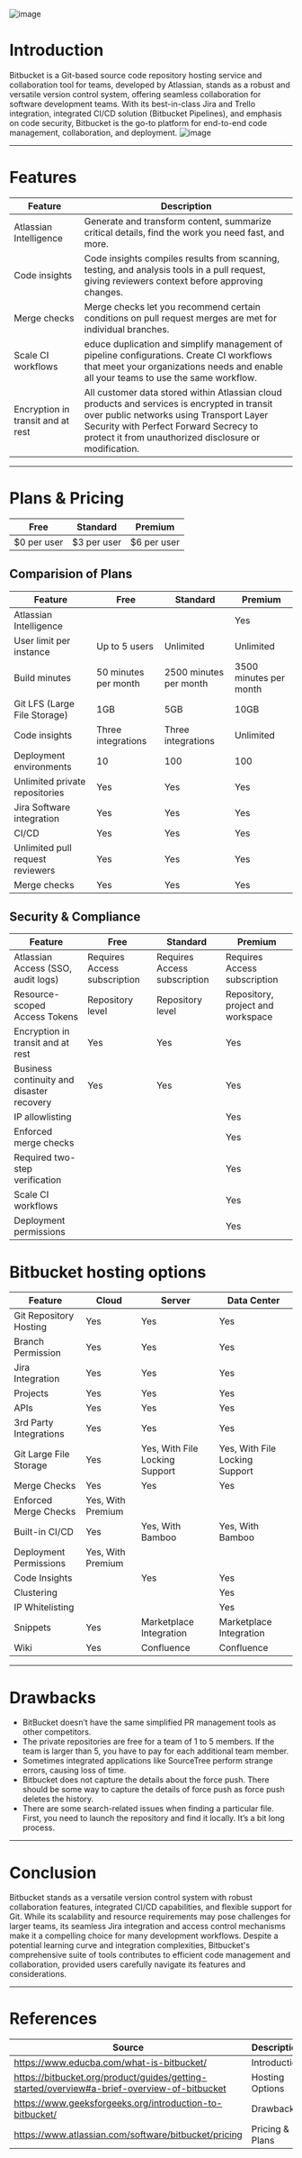 
 
  ![image](https://github.com/avengers-p7/Documentation/assets/156056364/d7afdf45-30a5-42b0-9dca-4acf84395349)
# Introduction
Bitbucket is a Git-based source code repository hosting service and collaboration tool for teams, developed by Atlassian, stands as a robust and versatile version control system, offering seamless collaboration for software development teams. With its best-in-class Jira and Trello integration, integrated CI/CD solution (Bitbucket Pipelines), and emphasis on code security, Bitbucket is the go-to platform for end-to-end code management, collaboration, and deployment.
![image](https://github.com/avengers-p7/Documentation/assets/156056364/6711f77b-4658-4977-96a8-912e496aa8c0)
***
# Features

| Feature | Description  | 
| -------- | ------- |
| Atlassian Intelligence | Generate and transform content, summarize critical details, find the work you need fast, and more. |
| Code insights | Code insights compiles results from scanning, testing, and analysis tools in a pull request, giving reviewers context before approving changes.
| Merge checks | Merge checks let you recommend certain conditions on pull request merges are met for individual branches. |
| Scale CI workflows | educe duplication and simplify management of pipeline configurations. Create CI workflows that meet your organizations needs and enable all your teams to use the same workflow.|
| Encryption in transit and at rest | All customer data stored within Atlassian cloud products and services is encrypted in transit over public networks using Transport Layer Security  with Perfect Forward Secrecy to protect it from unauthorized disclosure or modification. |
***
# Plans & Pricing

| Free | Standard  | Premium    |
| -------- | ------- | -------------- |
| $0 per user    | $3 per user | $6 per user   |


## Comparision of Plans

| Feature | Free | Standard  | Premium    |
| -------- | ------- | -------- | -------- |
| Atlassian Intelligence  |     |     | Yes |
| User limit per instance | Up to 5 users     | Unlimited   | Unlimited |
| Build minutes   | 50 minutes per month   | 2500 minutes per month    | 3500 minutes per month |
| Git LFS (Large File Storage) | 1GB | 5GB | 10GB |
| Code insights | Three integrations | Three integrations | Unlimited |
| Deployment environments | 10 | 100 | 100 |
| Unlimited private repositories | Yes | Yes | Yes |
| Jira Software integration | Yes | Yes | Yes |
| CI/CD | Yes | Yes | Yes |
| Unlimited pull request reviewers | Yes | Yes  | Yes |
| Merge checks | Yes  | Yes | Yes |

## Security & Compliance

| Feature | Free | Standard  | Premium    |
| -------- | ------- | -------- | -------- |
| Atlassian Access (SSO, audit logs)  | Requires Access subscription   | Requires Access subscription | Requires Access subscription |
| Resource-scoped Access Tokens | Repository level     | Repository level   | Repository, project and workspace |
| Encryption in transit and at rest   | Yes   | Yes    | Yes |
| Business continuity and disaster recovery | Yes | Yes | Yes |
| IP allowlisting |   |  | Yes |
| Enforced merge checks |  |  | Yes |
| Required two-step verification |  |  | Yes |
| Scale CI workflows |   |   | Yes |
|  Deployment permissions |   |   | Yes |

# Bitbucket hosting options

| Feature | Cloud  | Server    | Data Center |
| -------- | ------- | -------------- | -------- |
| Git Repository Hosting  | Yes   | Yes   | Yes |
| Branch Permission | Yes     | Yes   | Yes |
| Jira Integration   | Yes   |Yes    | Yes |
| Projects | Yes | Yes | Yes |
| APIs | Yes | Yes | Yes |
| 3rd Party Integrations | Yes | Yes | Yes |
| Git Large File Storage | Yes | Yes, With File Locking Support | Yes, With File Locking Support |
| Merge Checks | Yes | Yes | Yes |
| Enforced Merge Checks | Yes, With Premium  |   |  |
| Built-in CI/CD | Yes | Yes, With Bamboo | Yes, With Bamboo |
| Deployment Permissions | Yes, With Premium |  | |
| Code Insights |   | Yes | Yes |
| Clustering |  |  | Yes |
| IP Whitelisting |  |  | Yes |
| Snippets | Yes | Marketplace Integration | Marketplace Integration |
| Wiki | Yes | Confluence | Confluence |
***
# Drawbacks
* BitBucket doesn’t have the same simplified PR management tools as other competitors.
* The private repositories are free for a team of 1 to 5 members. If the team is larger than 5, you have to pay for each additional team member.
* Sometimes integrated applications like SourceTree perform strange errors, causing loss of time.
* Bitbucket does not capture the details about the force push. There should be some way to capture the details of force push as force push deletes the history.
* There are some search-related issues when finding a particular file. First, you need to launch the repository and find it locally. It’s a bit long process.
***
# Conclusion
Bitbucket stands as a versatile version control system with robust collaboration features, integrated CI/CD capabilities, and flexible support for Git. While its scalability and resource requirements may pose challenges for larger teams, its seamless Jira integration and access control mechanisms make it a compelling choice for many development workflows. Despite a potential learning curve and integration complexities, Bitbucket's comprehensive suite of tools contributes to efficient code management and collaboration, provided users carefully navigate its features and considerations.
***
# References
| Source | Description  | 
| -------- | ------- | 
| https://www.educba.com/what-is-bitbucket/ | Introduction   |
| https://bitbucket.org/product/guides/getting-started/overview#a-brief-overview-of-bitbucket | Hosting Options | 
| https://www.geeksforgeeks.org/introduction-to-bitbucket/   | Drawbacks   |
| https://www.atlassian.com/software/bitbucket/pricing | Pricing & Plans |



